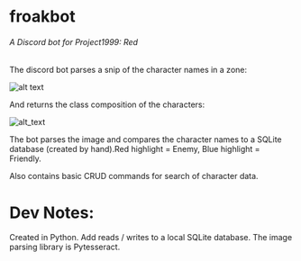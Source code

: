 # froakbot
###### A Discord bot for Project1999: Red

The discord bot parses a snip of the character names in a zone:

![alt text](https://cdn.discordapp.com/attachments/617825237752479751/1175861016316358656/image.png?ex=656cc4e8&is=655a4fe8&hm=064098870915b8f663045b87ebcfa378e0cafa5d5a14762bdc3cd8ca84e5a3d7&)

And returns the class composition of the characters:

![alt_text](https://cdn.discordapp.com/attachments/617825237752479751/1175861244234842284/image.png?ex=656cc51f&is=655a501f&hm=f479a9c521b3195c50a2e8e91af8ab2d8e9b432f80a659a84e784d1093860bfa&)

The bot parses the image and compares the character names to a SQLite database (created by hand).Red highlight = Enemy, Blue highlight = Friendly.

Also contains basic CRUD commands for search of character data.

# Dev Notes:

Created in Python. Add reads / writes to a local SQLite database. The image parsing library is Pytesseract.
